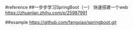 

#reference
##一步步学习SpringBoot（一） 快速搭建一个web
https://zhuanlan.zhihu.com/p/25987991

##example
https://github.com/fangxiao/springboot.git

